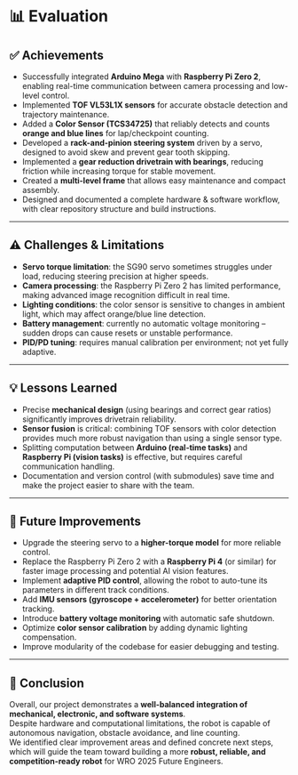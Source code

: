 # 📊 Evaluation

## ✅ Achievements
- Successfully integrated **Arduino Mega** with **Raspberry Pi Zero 2**, enabling real-time communication between camera processing and low-level control.  
- Implemented **TOF VL53L1X sensors** for accurate obstacle detection and trajectory maintenance.  
- Added a **Color Sensor (TCS34725)** that reliably detects and counts **orange and blue lines** for lap/checkpoint counting.  
- Developed a **rack-and-pinion steering system** driven by a servo, designed to avoid skew and prevent gear tooth skipping.  
- Implemented a **gear reduction drivetrain with bearings**, reducing friction while increasing torque for stable movement.  
- Created a **multi-level frame** that allows easy maintenance and compact assembly.  
- Designed and documented a complete hardware & software workflow, with clear repository structure and build instructions.

---

## ⚠️ Challenges & Limitations
- **Servo torque limitation**: the SG90 servo sometimes struggles under load, reducing steering precision at higher speeds.  
- **Camera processing**: the Raspberry Pi Zero 2 has limited performance, making advanced image recognition difficult in real time.  
- **Lighting conditions**: the color sensor is sensitive to changes in ambient light, which may affect orange/blue line detection.  
- **Battery management**: currently no automatic voltage monitoring – sudden drops can cause resets or unstable performance.  
- **PID/PD tuning**: requires manual calibration per environment; not yet fully adaptive.  

---

## 💡 Lessons Learned
- Precise **mechanical design** (using bearings and correct gear ratios) significantly improves drivetrain reliability.  
- **Sensor fusion** is critical: combining TOF sensors with color detection provides much more robust navigation than using a single sensor type.  
- Splitting computation between **Arduino (real-time tasks)** and **Raspberry Pi (vision tasks)** is effective, but requires careful communication handling.  
- Documentation and version control (with submodules) save time and make the project easier to share with the team.

---

## 🚀 Future Improvements
- Upgrade the steering servo to a **higher-torque model** for more reliable control.  
- Replace the Raspberry Pi Zero 2 with a **Raspberry Pi 4** (or similar) for faster image processing and potential AI vision features.  
- Implement **adaptive PID control**, allowing the robot to auto-tune its parameters in different track conditions.  
- Add **IMU sensors (gyroscope + accelerometer)** for better orientation tracking.  
- Introduce **battery voltage monitoring** with automatic safe shutdown.  
- Optimize **color sensor calibration** by adding dynamic lighting compensation.  
- Improve modularity of the codebase for easier debugging and testing.  

---

## 🎯 Conclusion
Overall, our project demonstrates a **well-balanced integration of mechanical, electronic, and software systems**.  
Despite hardware and computational limitations, the robot is capable of autonomous navigation, obstacle avoidance, and line counting.  
We identified clear improvement areas and defined concrete next steps, which will guide the team toward building a more **robust, reliable, and competition-ready robot** for WRO 2025 Future Engineers.
